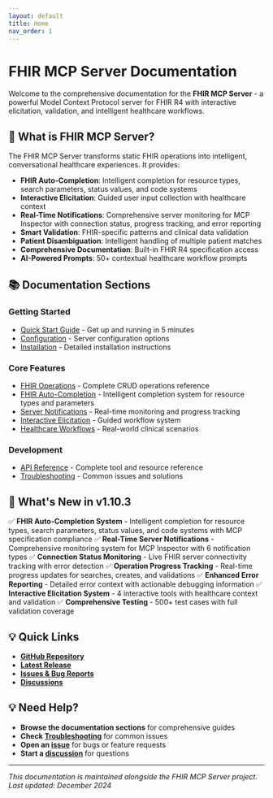 ```yaml
---
layout: default
title: Home
nav_order: 1
---
```


# FHIR MCP Server Documentation

Welcome to the comprehensive documentation for the **FHIR MCP Server** - a powerful Model Context Protocol server for FHIR R4 with interactive elicitation, validation, and intelligent healthcare workflows.

## 🏥 What is FHIR MCP Server?

The FHIR MCP Server transforms static FHIR operations into intelligent, conversational healthcare experiences. It provides:

- **FHIR Auto-Completion**: Intelligent completion for resource types, search parameters, status values, and code systems
- **Interactive Elicitation**: Guided user input collection with healthcare context
- **Real-Time Notifications**: Comprehensive server monitoring for MCP Inspector with connection status, progress tracking, and error reporting
- **Smart Validation**: FHIR-specific patterns and clinical data validation
- **Patient Disambiguation**: Intelligent handling of multiple patient matches
- **Comprehensive Documentation**: Built-in FHIR R4 specification access
- **AI-Powered Prompts**: 50+ contextual healthcare workflow prompts

## 📚 Documentation Sections

### Getting Started
- [Quick Start Guide](quick-start-guide) - Get up and running in 5 minutes
- [Configuration](configuration) - Server configuration options
- [Installation](installation) - Detailed installation instructions

### Core Features
- [FHIR Operations](fhir-operations) - Complete CRUD operations reference
- [FHIR Auto-Completion](auto-completion) - Intelligent completion system for resource types and parameters
- [Server Notifications](server-notifications) - Real-time monitoring and progress tracking
- [Interactive Elicitation](interactive-elicitation) - Guided workflow system
- [Healthcare Workflows](healthcare-workflows) - Real-world clinical scenarios

### Development
- [API Reference](api-reference) - Complete tool and resource reference
- [Troubleshooting](troubleshooting) - Common issues and solutions

## 🚀 What's New in v1.10.3

✅ **FHIR Auto-Completion System** - Intelligent completion for resource types, search parameters, status values, and code systems with MCP specification compliance
✅ **Real-Time Server Notifications** - Comprehensive monitoring system for MCP Inspector with 6 notification types
✅ **Connection Status Monitoring** - Live FHIR server connectivity tracking with error detection
✅ **Operation Progress Tracking** - Real-time progress updates for searches, creates, and validations
✅ **Enhanced Error Reporting** - Detailed error context with actionable debugging information
✅ **Interactive Elicitation System** - 4 interactive tools with healthcare context and validation
✅ **Comprehensive Testing** - 500+ test cases with full validation coverage

## 💡 Quick Links

- **[GitHub Repository](https://github.com/martijn-on-fhir/fhir-mcp)**
- **[Latest Release](https://github.com/martijn-on-fhir/fhir-mcp/releases)**
- **[Issues & Bug Reports](https://github.com/martijn-on-fhir/fhir-mcp/issues)**
- **[Discussions](https://github.com/martijn-on-fhir/fhir-mcp/discussions)**

## 💡 Need Help?

- **Browse the documentation sections** for comprehensive guides
- **Check [Troubleshooting](troubleshooting)** for common issues
- **Open an [issue](https://github.com/martijn-on-fhir/fhir-mcp/issues)** for bugs or feature requests
- **Start a [discussion](https://github.com/martijn-on-fhir/fhir-mcp/discussions)** for questions

---

*This documentation is maintained alongside the FHIR MCP Server project. Last updated: December 2024*